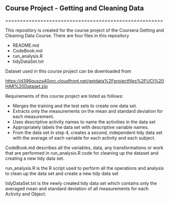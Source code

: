## Course Project - Getting and Cleaning Data

======================================================

This repository is created for the course project of the Coursera Getting and Cleaning Data Course. There are four files in this repository

* README.md
* CodeBook.md
* run_analysis.R
* tidyDataSet.txt

Dataset used in this course project can be downloaded from

https://d396qusza40orc.cloudfront.net/getdata%2Fprojectfiles%2FUCI%20HAR%20Dataset.zip

Requirements of this course project are listed as follows:
* Merges the training and the test sets to create one data set.
* Extracts only the measurements on the mean and standard deviation for each measurement. 
* Uses descriptive activity names to name the activities in the data set
* Appropriately labels the data set with descriptive variable names. 
* From the data set in step 4, creates a second, independent tidy data set with the average of each variable for each activity and each subject.


CodeBook.md describes all the variables, data, any transformations or work that are performed in run_analysis.R code for cleaning up the dataset and creating a new tidy data set.

run_analysis.R is the R script used to perform all the operations and analysis to clean up the data set and create a new tidy data set

tidyDataSet.txt is the newly created tidy data set which contains only the averaged mean and standard deviation of all measurements for each Activity and Object.